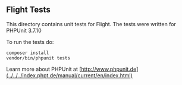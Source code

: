 ## Flight Tests

This directory contains unit tests for Flight. The tests were written for PHPUnit 3.7.10

To run the tests do:

    composer install
    vendor/bin/phpunit tests

Learn more about PHPUnit at [http://www.phpunit.de](../../../index.phpt.de/manual/current/en/index.html)
